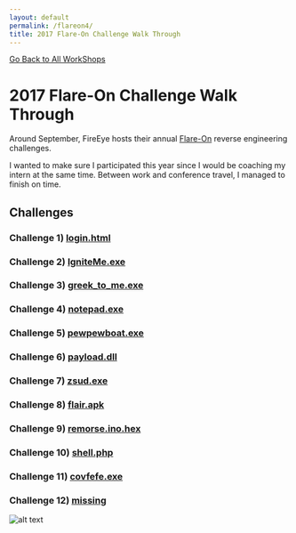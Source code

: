 ```yaml
---
layout: default
permalink: /flareon4/
title: 2017 Flare-On Challenge Walk Through
---
```

[Go Back to All WorkShops](https://securedorg.github.io)

# 2017 Flare-On Challenge Walk Through #

Around September, FireEye hosts their annual [Flare-On](http://www.flare-on.com/) reverse engineering challenges. 

I wanted to make sure I participated this year since I would be coaching my intern at the same time. Between work and conference travel, I managed to finish on time.

## Challenges ##

### Challenge 1) [login.html](#) ### 

### Challenge 2) [IgniteMe.exe](#) ### 

### Challenge 3) [greek_to_me.exe](#) ### 

### Challenge 4) [notepad.exe](#) ### 

### Challenge 5) [pewpewboat.exe](#) ### 

### Challenge 6) [payload.dll](#) ### 

### Challenge 7) [zsud.exe](#) ### 

### Challenge 8) [flair.apk](#) ### 

### Challenge 9) [remorse.ino.hex](#) ### 

### Challenge 10) [shell.php](#) ### 

### Challenge 11) [covfefe.exe](#) ### 

### Challenge 12) [missing](#) ### 



![alt text](https://securedorg.github.io/flareon4/images/flareonstats.png "flareon4stats")